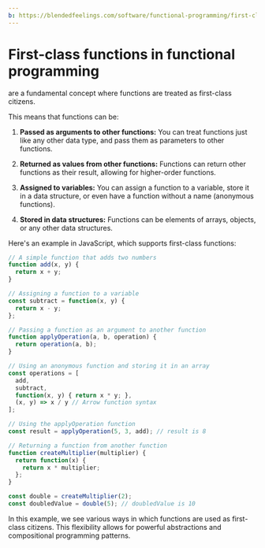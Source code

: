 ```yaml
---
b: https://blendedfeelings.com/software/functional-programming/first-class-function.md
---
```


# First-class functions in functional programming 
are a fundamental concept where functions are treated as first-class citizens. 

This means that functions can be:

1. **Passed as arguments to other functions:** You can treat functions just like any other data type, and pass them as parameters to other functions.

2. **Returned as values from other functions:** Functions can return other functions as their result, allowing for higher-order functions.

3. **Assigned to variables:** You can assign a function to a variable, store it in a data structure, or even have a function without a name (anonymous functions).

4. **Stored in data structures:** Functions can be elements of arrays, objects, or any other data structures.

Here's an example in JavaScript, which supports first-class functions:

```javascript
// A simple function that adds two numbers
function add(x, y) {
  return x + y;
}

// Assigning a function to a variable
const subtract = function(x, y) {
  return x - y;
};

// Passing a function as an argument to another function
function applyOperation(a, b, operation) {
  return operation(a, b);
}

// Using an anonymous function and storing it in an array
const operations = [
  add,
  subtract,
  function(x, y) { return x * y; },
  (x, y) => x / y // Arrow function syntax
];

// Using the applyOperation function
const result = applyOperation(5, 3, add); // result is 8

// Returning a function from another function
function createMultiplier(multiplier) {
  return function(x) {
    return x * multiplier;
  };
}

const double = createMultiplier(2);
const doubledValue = double(5); // doubledValue is 10
```

In this example, we see various ways in which functions are used as first-class citizens. This flexibility allows for powerful abstractions and compositional programming patterns.